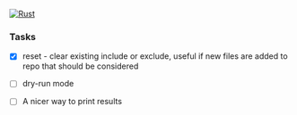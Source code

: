 [![Rust](https://github.com/the-lean-crate/cargo-diet/workflows/Rust/badge.svg)](https://github.com/the-lean-crate/cargo-diet/actions?query=workflow%3ARust)

### Tasks

* [x] reset - clear existing include or exclude, useful if new files are added to repo that should
      be considered
* [ ] dry-run mode
* [ ] A nicer way to print results


